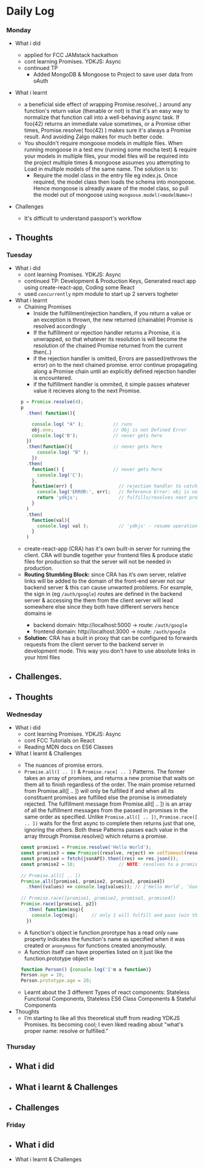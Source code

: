 # Daily Log

### Monday
- What i did
  - applied for FCC JAMstack hackathon
  - cont learning Promises. YDKJS: Async
  - continued TP
    - Added MongoDB & Mongoose to Project to save user data from oAuth
- What i learnt
  - a beneficial side effect of wrapping Promise.resolve(..) around any function's return value (thenable or not) is that it's an easy way to normalize that function call into a well-behaving async task. If foo(42) returns an immediate value sometimes, or a Promise other times, Promise.resolve( foo(42) ) makes sure it's always a Promise result. And avoiding Zalgo makes for much better code.
  - You shouldn't require mongoose models in multiple files. When running mongoose in a test env (running some mocha test) & require your models in multiple files, your model files will be required into the project multiple times & mongoose assumes you attempting to Load in multiple models of the same name. The solution is to: 
    - Require the model class in the entry file eg index.js. Once required, the model class then loads the schema into mongoose. Hence mongoose is alreadly aware of the model class, so pull the model out of mongoose using `mongoose.model(<modelName>)`
    
- Challenges
  - It's difficult to understand passport's workflow
- Thoughts
  - 

### Tuesday
- What i did
  - cont learning Promises. YDKJS: Async
  - continued TP: Development & Production Keys, Generated react app using create-react-app, Coding some React
  - used `concurrently` npm module to start up 2 servers togheter 
- What i learnt
  - Chaining Promises
    - Inside the fulfillment/rejection handlers, if you return a value or an exception is thrown, the new returned (chainable) Promise is resolved accordingly
    - If the fulfillment or rejection handler returns a Promise, it is unwrapped, so that whatever its resolution is will become the resolution of the chained Promise returned from the current then(..)
    - if the rejection handler is omitted, Errors are passed(rethrows the error) on to the next chained promise. error continue propagating along a Promise chain until an explicitly defined rejection handler is encountered.
    - if the fulfillment handler is ommited, it simple passes whatever value it recieves along to the next Promise.
  ``` javascript
    p = Promise.resolve(4);
    p
      .then( function(){

        console.log( "A" );           // runs
        obj.one;                      // Obj is not Defined Error
        console.log('B');             // never gets here
      })
      .then(function(){               // never gets here
          console.log( "B" );
        })
      .then(
        function() {                  // never gets here
          console.log('C');
        },
        function(err) {                 // rejection handler to catch the error
          console.log('ERROR:', err);   // Reference Error: obj is not defined
          return 'ydkjs';               // fulfills/resolves next promise
        }
      )
      .then(
        function(val){
          console.log( val );           // 'ydkjs' - resume operation
        }
      )
   ```
  - create-react-app (CRA) has it's own built-in server for running the client. CRA will bundle together your frontend files & produce static files for production so that the server will not be needed in production.
  - __Routing Stumbling Block:__ since CRA has it’s own server, relative links <a> will be added to the domain of the front-end server not our backend server & this can cause unwanted problems. For example, the sign in (eg `/auth/google`) routes are defined in the backend server & accessing the them from the client server will lead somewhere else since they both have different servers hence domains ie
    - backend domain: http://localhost:5000 -> route: `/auth/google`
    - frontend domain: http//localhost:3000 -> route: `/auth/google`
  - __Solution:__ CRA has a built in proxy that can be configured to forwards requests from the client server to the backend server in development mode. This way you don't have to use absolute links in your html files
- Challenges.
  - 
- Thoughts
  - 

### Wednesday
- What i did
  - cont learning Promises. YDKJS: Async
  - cont FCC Tutorials on React
  - Reading MDN docs on ES6 Classes
- What I learnt & Challenges
  - The nuances of promise errors.
  - `Promise.all([ .. ])` & `Promise.race[ .. ]` Patterns. The former takes an array of promises, and returns a new promise that waits on them all to finish regardless of the order. The main promise returned from Promise.all([ .. ]) will only be fulfilled if and when all its constituent promises are fulfilled else the promise is immediately rejected. The fulfillment message from Promise.all([ .. ]) is an array of all the fulfillment messages from the passed in promises in the same order as specified. Unlike `Promise.all([ .. ])`,  `Promise.race([ .. ])` waits for the first async to complete then returns just that one, ignoring the others. Both these Patterns passes each value in the array through Promise.resolve() which returns a promise.
  ``` javascript
    const promise1 = Promise.resolve('Hello World');
    const promise3 = new Promise((resolve, reject) => setTimeout(resolve, 200, 'GoodBye'));
    const promise4 = fetch(jsonAPI).then((res) => res.json());
    const promise2 = 10;                // NOTE: resolves to a promise
    
    // Promise.all([ .. ])
    Promise.all([promise1, promise2, promise3, promise4])
      .then((values) => console.log(values)); // ['Hello World', 'GoodBye', {json}, 10]
      
    // Promise.race([promise1, promise2, promise3, promise4])
    Promise.race([promise1, p2])
      .then( function(msg){  
        console.log(msg);     // only 1 will fulfill and pass (win the race)
      })
  ```
  - A function's object ie function.prorotype has a read only `name` property indicates the function's name as specified when it was created or `anonymous` for functions created anonymously. 
  - A function itself can have properties listed on it just like the function.prototype object ie 
  ```javascript
    function Person() {console.log('I'm a function)}
    Person.age = 10;
    Person.prototype.age = 20;
  ```
  - Learnt about the 3 different Types of react components: Stateless Functional Components, Stateless ES6 Class Components & Stateful Components
- Thoughts
  - I’m starting to like all this theoretical stuff from reading YDKJS Promises. Its becoming cool; I even liked reading about "what's proper name: resolve or fulfilled."

### Thursday
- What i did
  -  
- What i learnt & Challenges
  - 
- Challenges
  - 
  


### Friday
- What i did
  - 
- What i learnt & Challenges
 
  
 
